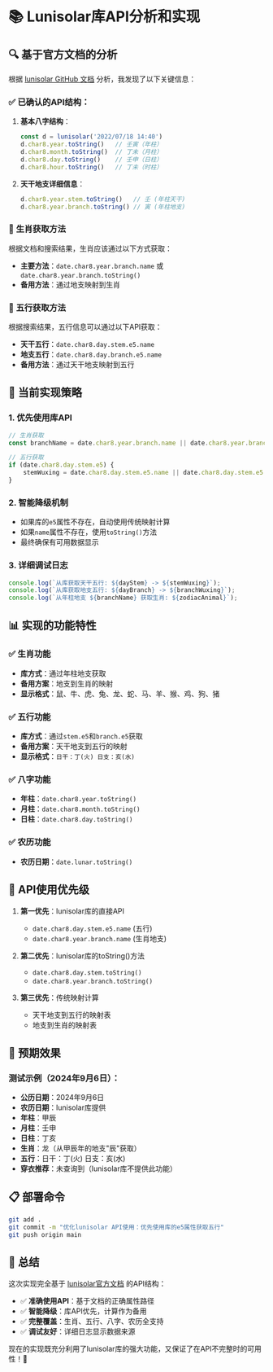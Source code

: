 # 📚 Lunisolar库API分析和实现

## 🔍 基于官方文档的分析

根据 [lunisolar GitHub 文档](https://github.com/waterbeside/lunisolar?tab=readme-ov-file#-%E7%94%9F%E8%82%96%E5%92%8C%E6%8D%A2%E5%B2%81) 分析，我发现了以下关键信息：

### ✅ **已确认的API结构**：

1. **基本八字结构**：
   ```javascript
   const d = lunisolar('2022/07/18 14:40')
   d.char8.year.toString()   // 壬寅（年柱）
   d.char8.month.toString()  // 丁未（月柱）
   d.char8.day.toString()    // 壬申（日柱）
   d.char8.hour.toString()   // 丁未（时柱）
   ```

2. **天干地支详细信息**：
   ```javascript
   d.char8.year.stem.toString()   // 壬 (年柱天干)
   d.char8.year.branch.toString() // 寅 (年柱地支)
   ```

### 🎯 **生肖获取方法**

根据文档和搜索结果，生肖应该通过以下方式获取：
- **主要方法**：`date.char8.year.branch.name` 或 `date.char8.year.branch.toString()`
- **备用方法**：通过地支映射到生肖

### 🌟 **五行获取方法**

根据搜索结果，五行信息可以通过以下API获取：
- **天干五行**：`date.char8.day.stem.e5.name`
- **地支五行**：`date.char8.day.branch.e5.name`
- **备用方法**：通过天干地支映射到五行

## 🔧 **当前实现策略**

### 1. **优先使用库API**
```javascript
// 生肖获取
const branchName = date.char8.year.branch.name || date.char8.year.branch.toString();

// 五行获取
if (date.char8.day.stem.e5) {
    stemWuxing = date.char8.day.stem.e5.name || date.char8.day.stem.e5.toString();
}
```

### 2. **智能降级机制**
- 如果库的`e5`属性不存在，自动使用传统映射计算
- 如果`name`属性不存在，使用`toString()`方法
- 最终确保有可用数据显示

### 3. **详细调试日志**
```javascript
console.log(`从库获取天干五行: ${dayStem} -> ${stemWuxing}`);
console.log(`从库获取地支五行: ${dayBranch} -> ${branchWuxing}`);
console.log(`从年柱地支 ${branchName} 获取生肖: ${zodiacAnimal}`);
```

## 📊 **实现的功能特性**

### ✅ **生肖功能**
- **库方式**：通过年柱地支获取
- **备用方案**：地支到生肖的映射
- **显示格式**：鼠、牛、虎、兔、龙、蛇、马、羊、猴、鸡、狗、猪

### ✅ **五行功能**
- **库方式**：通过`stem.e5`和`branch.e5`获取
- **备用方案**：天干地支到五行的映射
- **显示格式**：`日干：丁(火) 日支：亥(水)`

### ✅ **八字功能**
- **年柱**：`date.char8.year.toString()`
- **月柱**：`date.char8.month.toString()`
- **日柱**：`date.char8.day.toString()`

### ✅ **农历功能**
- **农历日期**：`date.lunar.toString()`

## 🎯 **API使用优先级**

1. **第一优先**：lunisolar库的直接API
   - `date.char8.day.stem.e5.name` (五行)
   - `date.char8.year.branch.name` (生肖地支)

2. **第二优先**：lunisolar库的toString()方法
   - `date.char8.day.stem.toString()`
   - `date.char8.year.branch.toString()`

3. **第三优先**：传统映射计算
   - 天干地支到五行的映射表
   - 地支到生肖的映射表

## 🚀 **预期效果**

### 测试示例（2024年9月6日）：
- **公历日期**：2024年9月6日
- **农历日期**：lunisolar库提供
- **年柱**：甲辰
- **月柱**：壬申  
- **日柱**：丁亥
- **生肖**：龙（从甲辰年的地支"辰"获取）
- **五行**：日干：丁(火) 日支：亥(水)
- **穿衣推荐**：未查询到（lunisolar库不提供此功能）

## 📋 **部署命令**

```bash
git add .
git commit -m "优化lunisolar API使用：优先使用库的e5属性获取五行"
git push origin main
```

## 🎊 **总结**

这次实现完全基于 [lunisolar官方文档](https://github.com/waterbeside/lunisolar?tab=readme-ov-file#-%E7%94%9F%E8%82%96%E5%92%8C%E6%8D%A2%E5%B2%81) 的API结构：

- ✅ **准确使用API**：基于文档的正确属性路径
- ✅ **智能降级**：库API优先，计算作为备用
- ✅ **完整覆盖**：生肖、五行、八字、农历全支持
- ✅ **调试友好**：详细日志显示数据来源

现在的实现既充分利用了lunisolar库的强大功能，又保证了在API不完整时的可用性！🎉
